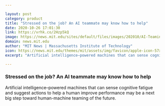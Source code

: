 ```yaml
---

layout: post
category: product
title: "Stressed on the job? An AI teammate may know how to help"
date: 2020-10-26 17:01:30
link: https://vrhk.co/2Hzp5kQ
image: https://news.mit.edu/sites/default/files/images/202010/AI-Teaming.png
domain: news.mit.edu
author: "MIT News | Massachusetts Institute of Technology"
icon: https://news.mit.edu/themes/mit/assets/img/favicon/apple-icon-57x57.png
excerpt: "Artificial intelligence–powered machines that can sense cognitive fatigue and suggest actions to help a human improve performance may be a next big step toward human-machine teaming of the future."

---
```


### Stressed on the job? An AI teammate may know how to help

Artificial intelligence–powered machines that can sense cognitive fatigue and suggest actions to help a human improve performance may be a next big step toward human-machine teaming of the future.
